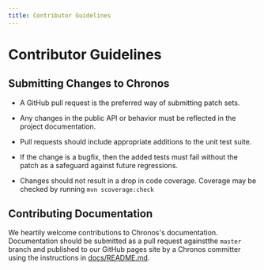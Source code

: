 ```yaml
---
title: Contributor Guidelines
---
```



# Contributor Guidelines

## Submitting Changes to Chronos

- A GitHub pull request is the preferred way of submitting patch sets.

- Any changes in the public API or behavior must be reflected in the project
  documentation.

- Pull requests should include appropriate additions to the unit test suite.

- If the change is a bugfix, then the added tests must fail without the patch
  as a safeguard against future regressions.

- Changes should not result in a drop in code coverage.  Coverage may be
  checked by running `mvn scoverage:check`

## Contributing Documentation

We heartily welcome contributions to Chronos's documentation. Documentation should be submitted as a pull request againstthe `master` branch and published to our GitHub pages site by a Chronos committer using the instructions in [docs/README.md](https://github.com/mesos/chronos/tree/master/docs).
